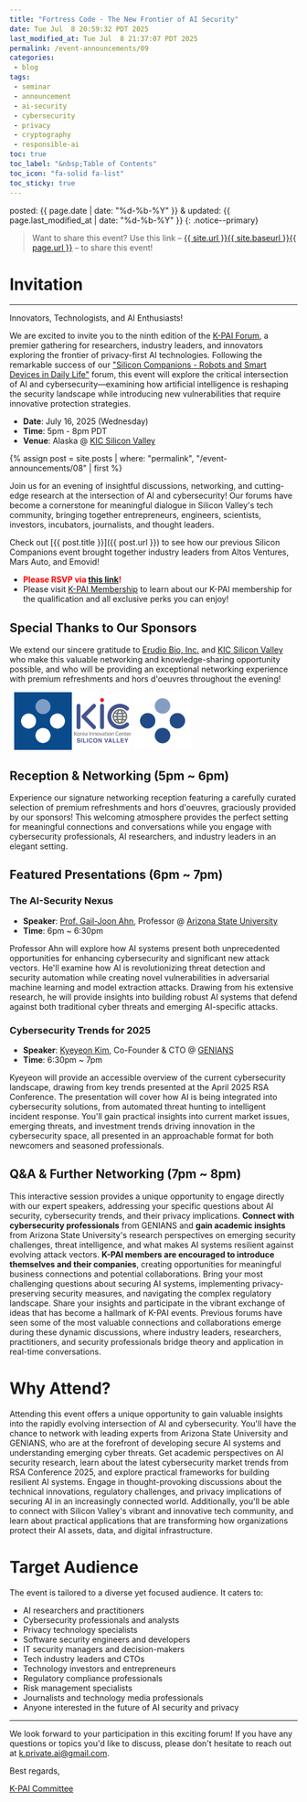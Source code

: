 ```yaml
---
title: "Fortress Code - The New Frontier of AI Security"
date: Tue Jul  8 20:59:32 PDT 2025
last_modified_at: Tue Jul  8 21:37:07 PDT 2025
permalink: /event-announcements/09
categories:
 - blog
tags:
 - seminar
 - announcement
 - ai-security
 - cybersecurity
 - privacy
 - cryptography
 - responsible-ai
toc: true
toc_label: "&nbsp;Table of Contents"
toc_icon: "fa-solid fa-list"
toc_sticky: true
---
```


posted: {{ page.date | date: "%d-%b-%Y" }}
&amp;
updated: {{ page.last_modified_at | date: "%d-%b-%Y" }}
{: .notice--primary}

> Want to share this event?
Use this link
&ndash; <a href="{{ page.url }}">{{ site.url }}{{ site.baseurl }}{{ page.url }}</a> &ndash;
to share this event!

# Invitation

---

Innovators, Technologists, and AI Enthusiasts!

We are excited to invite you to the ninth edition of the [K-PAI Forum](/),
a premier gathering for researchers, industry leaders,
and innovators exploring the frontier of privacy-first AI technologies.
Following the remarkable success of our ["Silicon Companions - Robots and Smart Devices in Daily Life"](/event-announcements/08) forum,
this event will explore the critical intersection of AI and cybersecurity&mdash;examining how artificial intelligence is reshaping the security landscape while introducing new vulnerabilities that require innovative protection strategies.

- **Date**: July 16, 2025 (Wednesday)
- **Time**: 5pm - 8pm PDT
- **Venue**: Alaska @ [KIC Silicon Valley](https://maps.app.goo.gl/LCBixf78LLCdx2Aa6)

{% assign post = site.posts | where: "permalink", "/event-announcements/08" | first %}

Join us for an evening of insightful discussions, networking, and cutting-edge research at the intersection of AI and cybersecurity! Our forums have become a cornerstone for meaningful dialogue in Silicon Valley's tech community, bringing together entrepreneurs, engineers, scientists, investors, incubators, journalists, and thought leaders.

Check out [{{ post.title }}]({{ post.url }}) to see how our previous Silicon Companions event brought together industry leaders from Altos Ventures, Mars Auto, and Emovid!

- <font color="red"><strong>Please RSVP via <a href="https://lu.ma/qkaxt600">this link</a>!</strong></font>
- Please visit [K-PAI Membership](/membership) to learn about our K-PAI membership for the qualification and all exclusive perks you can enjoy!

## Special Thanks to Our Sponsors

We extend our sincere gratitude to [Erudio Bio, Inc.](https://www.erudio.bio/) and [KIC Silicon Valley](https://www.kicsv.org/) who make this valuable networking and knowledge-sharing opportunity possible, and who will be providing an exceptional networking experience with premium refreshments and hors d'oeuvres throughout the evening!

<div class="img-container-justified">
&nbsp;
<!--img width="20%" src="/assets/images/k-on-pie.png"-->
<img width="20%" src="/resource/org-logos/erudio-logo-inv.svg">
<img width="20%" src="/resource/org-logos/kic-silicon-valley-01.png">
<img width="20%" src="/resource/org-logos/erudio-logo.png">
&nbsp;
</div>

<!--Stay tuned for information about special prizes and giveaways at this event!-->

<!--***Please note: This event will be conducted in Korean.***-->

## Reception & Networking (5pm ~ 6pm)

Experience our signature networking reception featuring a carefully curated selection of premium refreshments and hors d'oeuvres,
graciously provided by our sponsors! This welcoming atmosphere provides the perfect setting for meaningful connections and conversations while you engage with cybersecurity professionals, AI researchers, and industry leaders in an elegant setting.

## Featured Presentations (6pm ~ 7pm)

### The AI-Security Nexus
<!--: Navigating the Double-Edged Sword of Intelligent Systems-->

- **Speaker**: [Prof. Gail-Joon Ahn](https://www.linkedin.com/in/gail-joon-ahn-3a59b411/), Professor @ [Arizona State University](https://asuonline.asu.edu/)
- **Time**: 6pm ~ 6:30pm

<!--As AI systems become increasingly sophisticated and pervasive, they present both unprecedented opportunities for enhancing cybersecurity and significant new attack vectors that threat actors are already exploiting. Professor Ahn will explore this fascinating duality, examining how AI is revolutionizing threat detection, incident response, and security automation while simultaneously creating novel vulnerabilities in adversarial machine learning, data poisoning, and model extraction attacks. Drawing from his extensive research in security and privacy, he will provide insights into building robust AI systems that can defend against both traditional cyber threats and emerging AI-specific attacks, while maintaining the privacy and integrity principles that are fundamental to trustworthy AI deployment.-->

Professor Ahn will explore how AI systems present both unprecedented opportunities for enhancing cybersecurity and significant new attack vectors. He'll examine how AI is revolutionizing threat detection and security automation while creating novel vulnerabilities in adversarial machine learning and model extraction attacks. Drawing from his extensive research, he will provide insights into building robust AI systems that defend against both traditional cyber threats and emerging AI-specific attacks.

### Cybersecurity Trends for 2025
<!--: Market Insights from RSA Conference and Beyond-->

- **Speaker**: [Kyeyeon Kim](https://www.linkedin.com/in/double73/), Co-Founder & CTO @ [GENIANS](https://www.linkedin.com/company/genians/)
- **Time**: 6:30pm ~ 7pm

<!--
사이버보안에 생소하신 분들을 위해서 최근 사이버보안 트랜드와 AI 적용현황 & 4월에 있었던 RSA 컨버런스를 중심으로 어떤 트랜드가 시장에 이슈인지
-->

<!--Join Kyeyeon for an accessible yet comprehensive overview of the current cybersecurity landscape, designed especially for those new to the field while providing valuable insights for seasoned professionals. Drawing from key observations and trends presented at the April 2025 RSA Conference—the world's premier cybersecurity event—Kyeyeon will break down the most significant market developments, emerging threats, and technological innovations shaping the industry. The presentation will cover how AI is being integrated into cybersecurity solutions, from automated threat hunting and behavioral analytics to intelligent vulnerability management and incident response. You'll gain practical insights into current market issues, understand the competitive landscape, and learn about the investment trends that are driving innovation in the cybersecurity space, all presented in an approachable format that bridges the gap between technical complexity and business impact.-->

Kyeyeon will provide an accessible overview of the current cybersecurity landscape, drawing from key trends presented at the April 2025 RSA Conference. The presentation will cover how AI is being integrated into cybersecurity solutions, from automated threat hunting to intelligent incident response. You'll gain practical insights into current market issues, emerging threats, and investment trends driving innovation in the cybersecurity space, all presented in an approachable format for both newcomers and seasoned professionals.

## Q&A & Further Networking (7pm ~ 8pm)

<!--
The moments that all K-PAI participants love most!
–
This interactive session provides a unique opportunity to engage directly with our expert speakers, addressing your specific questions about AI security, cybersecurity trends, and their privacy implications. **Connect with cybersecurity professionals** from GENIANS and **gain academic insights** from Arizona State University's research perspectives on emerging security challenges, threat intelligence, and what makes AI systems resilient against evolving attack vectors. Bring your most challenging questions about securing AI systems, implementing privacy-preserving security measures, and navigating the complex regulatory landscape. Share your insights and participate in the vibrant exchange of ideas that has become a hallmark of K-PAI events. Previous forums have seen some of the most valuable connections and collaborations emerge during these dynamic discussions, where industry leaders, researchers, practitioners, and security professionals bridge theory and application in real-time conversations.
-->

This interactive session provides a unique opportunity to engage directly with our expert speakers, addressing your specific questions about AI security, cybersecurity trends, and their privacy implications. **Connect with cybersecurity professionals** from GENIANS and **gain academic insights** from Arizona State University's research perspectives on emerging security challenges, threat intelligence, and what makes AI systems resilient against evolving attack vectors. **K-PAI members are encouraged to introduce themselves and their companies**, creating opportunities for meaningful business connections and potential collaborations. Bring your most challenging questions about securing AI systems, implementing privacy-preserving security measures, and navigating the complex regulatory landscape. Share your insights and participate in the vibrant exchange of ideas that has become a hallmark of K-PAI events. Previous forums have seen some of the most valuable connections and collaborations emerge during these dynamic discussions, where industry leaders, researchers, practitioners, and security professionals bridge theory and application in real-time conversations.

# Why Attend?

Attending this event offers a unique opportunity to gain valuable insights into the rapidly evolving intersection of AI and cybersecurity. You'll have the chance to network with leading experts from Arizona State University and GENIANS, who are at the forefront of developing secure AI systems and understanding emerging cyber threats. Get academic perspectives on AI security research, learn about the latest cybersecurity market trends from RSA Conference 2025, and explore practical frameworks for building resilient AI systems. Engage in thought-provoking discussions about the technical innovations, regulatory challenges, and privacy implications of securing AI in an increasingly connected world. Additionally, you'll be able to connect with Silicon Valley's vibrant and innovative tech community, and learn about practical applications that are transforming how organizations protect their AI assets, data, and digital infrastructure.

# Target Audience

The event is tailored to a diverse yet focused audience. It caters to:

- AI researchers and practitioners
- Cybersecurity professionals and analysts
- Privacy technology specialists
- Software security engineers and developers
- IT security managers and decision-makers
- Tech industry leaders and CTOs
- Technology investors and entrepreneurs
- Regulatory compliance professionals
- Risk management specialists
- Journalists and technology media professionals
- Anyone interested in the future of AI security and privacy

---

We look forward to your participation in this exciting forum! If you have any questions or topics you'd like to discuss, please don't hesitate to reach out at [k.private.ai@gmail.com](mailto:k.private.ai@gmail.com).

Best regards,

[K-PAI Committee](/committee)
